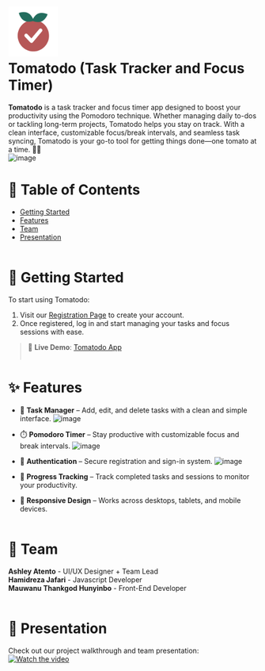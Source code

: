# <img src="/assets/logo.png" width="100px"><br> Tomatodo (Task Tracker and Focus Timer)
**Tomatodo** is a task tracker and focus timer app designed to boost your productivity using the Pomodoro technique. Whether managing daily to-dos or tackling long-term projects, Tomatodo helps you stay on track. With a clean interface, customizable focus/break intervals, and seamless task syncing, Tomatodo is your go-to tool for getting things done—one tomato at a time. 🍅✅<br> 
![image](https://github.com/user-attachments/assets/7f016512-8f06-48a1-a339-63950eda30c5) <br>

# 📌 Table of Contents
- [Getting Started](#-getting-started)
- [Features](#-features)
- [Team](#-team)
- [Presentation](#-presentation)
<br><br>

# 🚀 Getting Started
To start using Tomatodo:
1. Visit our [Registration Page](https://cpan-113-group-17.github.io/task-tracker-focus-timer/registration.html) to create your account.
2. Once registered, log in and start managing your tasks and focus sessions with ease.

> 🔗 **Live Demo**: [Tomatodo App](https://cpan-113-group-17.github.io/task-tracker-focus-timer/)
<br><br>

# ✨ Features
- 📝 **Task Manager** – Add, edit, and delete tasks with a clean and simple interface.
![image](https://github.com/user-attachments/assets/ff5b1cd0-005c-41f5-98fd-ea4c10b1ae7a)


- ⏱️ **Pomodoro Timer** – Stay productive with customizable focus and break intervals.
![image](https://github.com/user-attachments/assets/3d991c99-2de4-424d-af76-bb90bc186429)

- 🔐 **Authentication** – Secure registration and sign-in system.
![image](https://github.com/user-attachments/assets/713eef06-113a-4285-b9c5-3a8e1fc4eec6)

- 🎯 **Progress Tracking** – Track completed tasks and sessions to monitor your productivity.
- 🌙 **Responsive Design** – Works across desktops, tablets, and mobile devices.
<br><br>

#  👥 Team
**Ashley Atento** - UI/UX Designer + Team Lead <br>
**Hamidreza Jafari** - Javascript Developer <br>
**Mauwanu Thankgod Hunyinbo** - Front-End Developer <br>
<br>

# 🎥 Presentation
Check out our project walkthrough and team presentation:  
[![Watch the video](https://img.youtube.com/vi/E9mq3S3iw_M/0.jpg)](https://www.youtube.com/watch?v=E9mq3S3iw_M)
